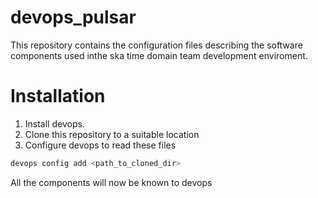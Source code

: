devops_pulsar
=============
This repository contains the configuration files describing the software components used 
inthe ska time domain team development enviroment.

Installation
============
1. Install devops.
2. Clone this repository to a suitable location
3. Configure devops to read these files

```bash
devops config add <path_to_cloned_dir>
```

All the components will now be known to devops
